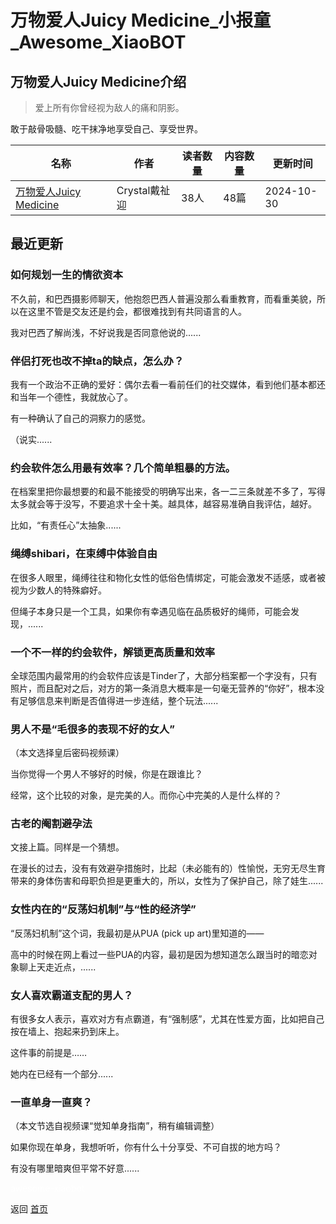 # 万物爱人Juicy Medicine_小报童_Awesome_XiaoBOT

## 万物爱人Juicy Medicine介绍
> 爱上所有你曾经视为敌人的痛和阴影。    
    
敢于敲骨吸髓、吃干抹净地享受自己、享受世界。  
  


|名称|作者|读者数量|内容数量|更新时间|
|---|---|---|---|---|
|[万物爱人Juicy Medicine](https://xiaobot.net/p/juicymedicine?refer=0b133df9-27dc-423b-8101-639049001c13)|Crystal戴祉迎|38人|48篇|2024-10-30|

## 最近更新
### 如何规划一生的情欲资本

不久前，和巴西摄影师聊天，他抱怨巴西人普遍没那么看重教育，而看重美貌，所以在这里不管是交友还是约会，都很难找到有共同语言的人。

我对巴西了解尚浅，不好说我是否同意他说的......

### 伴侣打死也改不掉ta的缺点，怎么办？

我有一个政治不正确的爱好：偶尔去看一看前任们的社交媒体，看到他们基本都还和当年一个德性，我就放心了。

有一种确认了自己的洞察力的感觉。

（说实......

### 约会软件怎么用最有效率？几个简单粗暴的方法。

在档案里把你最想要的和最不能接受的明确写出来，各一二三条就差不多了，写得太多就会等于没写，不要追求十全十美。越具体，越容易准确自我评估，越好。

比如，“有责任心”太抽象......

### 绳缚shibari，在束缚中体验自由

在很多人眼里，绳缚往往和物化女性的低俗色情绑定，可能会激发不适感，或者被视为少数人的特殊癖好。

但绳子本身只是一个工具，如果你有幸遇见临在品质极好的绳师，可能会发现，......

### 一个不一样的约会软件，解锁更高质量和效率

全球范围内最常用的约会软件应该是Tinder了，大部分档案都一个字没有，只有照片，而且配对之后，对方的第一条消息大概率是一句毫无营养的“你好”，根本没有足够信息来判断是否值得进一步连结，整个玩法......

### 男人不是“毛很多的表现不好的女人”

（本文选择皇后密码视频课）

当你觉得一个男人不够好的时候，你是在跟谁比？

经常，这个比较的对象，是完美的人。而你心中完美的人是什么样的？

### 古老的阉割避孕法

文接上篇。同样是一个猜想。

在漫长的过去，没有有效避孕措施时，比起（未必能有的）性愉悦，无穷无尽生育带来的身体伤害和母职负担是更重大的，所以，女性为了保护自己，除了娃生......

### 女性内在的“反荡妇机制”与“性的经济学”

“反荡妇机制”这个词，我最初是从PUA (pick up art)里知道的——

高中的时候在网上看过一些PUA的内容，最初是因为想知道怎么跟当时的暗恋对象聊上天走近点，......

### 女人喜欢霸道支配的男人？

有很多女人表示，喜欢对方有点霸道，有“强制感”，尤其在性爱方面，比如把自己按在墙上、抱起来扔到床上。

这件事的前提是……

她内在已经有一个部分......

### 一直单身一直爽？

（本文节选自视频课“觉知单身指南”，稍有编辑调整）

如果你现在单身，我想听听，你有什么十分享受、不可自拔的地方吗？

有没有哪里暗爽但平常不好意......


<a href="https://github.com/Reno9527/awesome-xiaobot" style="color: white; text-decoration: none;">awesome-xiaobot</a>

返回 [首页](../README.md)
